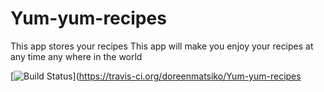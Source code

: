 # Yum-yum-recipes
This app stores your recipes
This app will make you enjoy your recipes at any time any where in the world

[![Build Status](https://travis-ci.org/doreenmatsiko/Yum-yum-recipes.svg?branch=master)](https://travis-ci.org/doreenmatsiko/Yum-yum-recipes